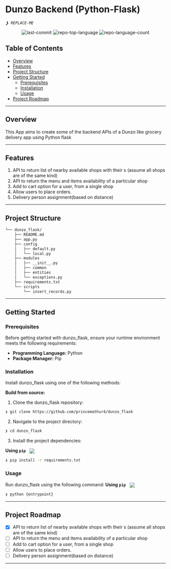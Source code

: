 <div align="left" style="position: relative;">

<h1> Dunzo Backend (Python-Flask) </h1>
<p align="left">
	<em><code>❯ REPLACE-ME</code></em>
</p>
<p align="center">
	<img src="https://img.shields.io/github/last-commit/princemathur4/dunzo_flask?style=default&logo=git&logoColor=white&color=0080ff" alt="last-commit">
	<img src="https://img.shields.io/github/languages/top/princemathur4/dunzo_flask?style=default&color=0080ff" alt="repo-top-language">
	<img src="https://img.shields.io/github/languages/count/princemathur4/dunzo_flask?style=default&color=0080ff" alt="repo-language-count">
</p>

##  Table of Contents

- [ Overview](#-overview)
- [ Features](#-features)
- [ Project Structure](#-project-structure)
- [ Getting Started](#-getting-started)
  - [ Prerequisites](#-prerequisites)
  - [ Installation](#-installation)
  - [ Usage](#-usage)
- [ Project Roadmap](#-project-roadmap)

---

##  Overview

This App aims to create some of the backend APIs of a Dunzo like grocery delivery app using Python flask  

---

##  Features
1. API to return list of nearby available shops with their s (assume all shops are of the
same kind)
2. API to return the menu and items availability of a particular shop
3. Add to cart option for a user, from a single shop
4. Allow users to place orders.
5. Delivery person assignment(based on distance)

---

##  Project Structure

```sh
└── dunzo_flask/
    ├── README.md
    ├── app.py
    ├── config
    │   ├── default.py
    │   └── local.py
    ├── modules
    │   ├── __init__.py
    │   ├── common
    │   ├── entities
    │   └── exceptions.py
    ├── requirements.txt
    └── scripts
        └── insert_records.py
```

---
##  Getting Started

###  Prerequisites

Before getting started with dunzo_flask, ensure your runtime environment meets the following requirements:

- **Programming Language:** Python
- **Package Manager:** Pip


###  Installation

Install dunzo_flask using one of the following methods:

**Build from source:**

1. Clone the dunzo_flask repository:
```sh
❯ git clone https://github.com/princemathur4/dunzo_flask
```

2. Navigate to the project directory:
```sh
❯ cd dunzo_flask
```

3. Install the project dependencies:


**Using `pip`** &nbsp; [<img align="center" src="https://img.shields.io/badge/Pip-3776AB.svg?style={badge_style}&logo=pypi&logoColor=white" />](https://pypi.org/project/pip/)

```sh
❯ pip install -r requirements.txt
```




###  Usage
Run dunzo_flask using the following command:
**Using `pip`** &nbsp; [<img align="center" src="https://img.shields.io/badge/Pip-3776AB.svg?style={badge_style}&logo=pypi&logoColor=white" />](https://pypi.org/project/pip/)

```sh
❯ python {entrypoint}
```



---
##  Project Roadmap
- [x] API to return list of nearby available shops with their s (assume all shops are of the same kind)
- [ ] API to return the menu and items availability of a particular shop
- [ ] Add to cart option for a user, from a single shop
- [ ] Allow users to place orders.
- [ ] Delivery person assignment(based on distance)
---
